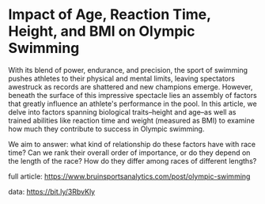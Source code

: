 # Impact of Age, Reaction Time, Height, and BMI on Olympic Swimming
With its blend of power, endurance, and precision, the sport of swimming pushes athletes to their physical and mental limits, leaving spectators awestruck as records are shattered and new champions emerge. However, beneath the surface of this impressive spectacle lies an assembly of factors that greatly influence an athlete's performance in the pool. In this article, we delve into factors spanning biological traits–height and age–as well as trained abilities like reaction time and weight (measured as BMI) to examine how much they contribute to success in Olympic swimming. 

We aim to answer: what kind of relationship do these factors have with race time? Can we rank their overall order of importance, or do they depend on the length of the race? How do they differ among races of different lengths?

full article: https://www.bruinsportsanalytics.com/post/olympic-swimming

data: https://bit.ly/3RbvKly
